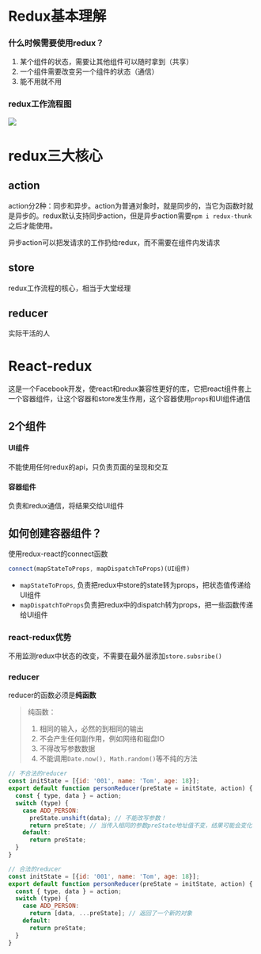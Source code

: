 # Redux基本理解

### 什么时候需要使用redux？

1. 某个组件的状态，需要让其他组件可以随时拿到（共享）
2. 一个组件需要改变另一个组件的状态（通信）
3. 能不用就不用

### redux工作流程图

![](D:\学习\react\learn-redux\img\redux工作流程.jpg)



# redux三大核心

## action

action分2种：同步和异步。action为普通对象时，就是同步的，当它为函数时就是异步的。redux默认支持同步action，但是异步action需要`npm i redux-thunk`之后才能使用。

异步action可以把发请求的工作扔给redux，而不需要在组件内发请求

## store

redux工作流程的核心，相当于大堂经理

## reducer

实际干活的人



# React-redux

这是一个Facebook开发，使react和redux兼容性更好的库，它把react组件套上一个容器组件，让这个容器和store发生作用，这个容器使用`props`和UI组件通信

## 2个组件

#### UI组件

不能使用任何redux的api，只负责页面的呈现和交互

#### 容器组件

负责和redux通信，将结果交给UI组件



## 如何创建容器组件？

使用redux-react的connect函数

```js
connect(mapStateToProps, mapDispatchToProps)(UI组件)
```

- `mapStateToProps`, 负责把redux中store的state转为props，把状态值传递给UI组件
- `mapDispatchToProps`负责把redux中的dispatch转为props，把一些函数传递给UI组件



### react-redux优势

不用监测redux中状态的改变，不需要在最外层添加`store.subsribe()`



### reducer

reducer的函数必须是**纯函数**

> 纯函数：
>
> 1. 相同的输入，必然的到相同的输出
> 2. 不会产生任何副作用，例如网络和磁盘IO
> 3. 不得改写参数数据
> 4. 不能调用`Date.now(), Math.random()`等不纯的方法

```jsx
// 不合法的reducer
const initState = [{id: '001', name: 'Tom', age: 18}];
export default function personReducer(preState = initState, action) {
  const { type, data } = action;
  switch (type) {
    case ADD_PERSON:
      preState.unshift(data); // 不能改写参数！
      return preState; // 当传入相同的参数preState地址值不变，结果可能会变化
    default:
      return preState;
  }
}

// 合法的reducer
const initState = [{id: '001', name: 'Tom', age: 18}];
export default function personReducer(preState = initState, action) {
  const { type, data } = action;
  switch (type) {
    case ADD_PERSON:
      return [data, ...preState]; // 返回了一个新的对象
    default:
      return preState;
  }
}
```

